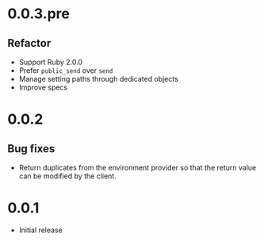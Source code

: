 # 0.0.3.pre

## Refactor

* Support Ruby 2.0.0
* Prefer `public_send` over `send`
* Manage setting paths through dedicated objects
* Improve specs

# 0.0.2

## Bug fixes

* Return duplicates from the environment provider so that the return value can be modified by the client.

# 0.0.1

* Initial release

